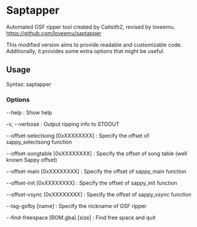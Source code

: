 Saptapper
=========

Automated GSF ripper tool created by Caitsith2, revised by loveemu.
<https://github.com/loveemu/saptapper>

This modified version aims to provide readable and customizable code.
Additionally, it provides some extra options that might be useful.

Usage
-----

Syntax: saptapper <GBA Files>

### Options ###

--help
  : Show help

-v, --verbose
  : Output ripping info to STDOUT

--offset-selectsong [0xXXXXXXXX]
  : Specify the offset of sappy_selectsong function

--offset-songtable [0xXXXXXXXX]
  : Specify the offset of song table (well known Sappy offset)

--offset-main [0xXXXXXXXX]
  : Specify the offset of sappy_main function

--offset-init [0xXXXXXXXX]
  : Specify the offset of sappy_init function

--offset-vsync [0xXXXXXXXX]
  : Specify the offset of sappy_vsync function

--tag-gsfby [name]
  : Specify the nickname of GSF ripper

--find-freespace [ROM.gba] [size]
  : Find free space and quit

